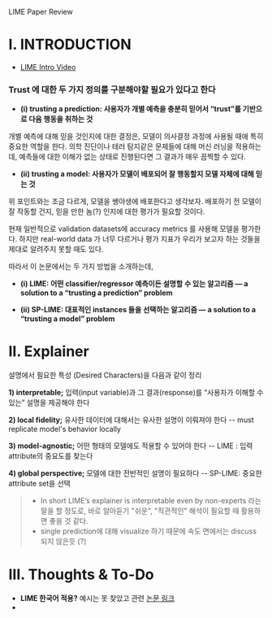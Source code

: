 
LIME Paper Review

# I. INTRODUCTION

-  [LIME Intro Video](https://youtu.be/hUnRCxnydCc)

### Trust 에 대한 두 가지 정의를 구분해야할 필요가 있다고 한다

- **(i) trusting a prediction: 사용자가 개별 예측을 충분히 믿어서 “trust”를 기반으로 다음 행동을 취하는 것**

개별 예측에 대해 믿을 것인지에 대한 결정은, 모델이 의사결정 과정에 사용될 때에 특히 중요한 역할을 한다. 의학 진단이나 테러 탐지같은 문제들에 대해 머신 러닝을 적용하는데, 예측들에 대한 이해가 없는 상태로 진행된다면 그 결과가 매우 끔찍할 수 있다.

  - **(ii) trusting a model: 사용자가 모델이 배포되어 잘 행동할지 모델 자체에 대해 믿는 것**

위 포인트와는 조금 다르게, 모델을 쌩야생에 배포한다고 생각보자. 배포하기 전 모델이 잘 작동할 건지, 믿을 만한 놈(?) 인지에 대한 평가가 필요할 것이다.

현재 일반적으로 validation datasets에 accuracy metrics 를 사용해 모델을 평가한다. 하지만 real-world data 가 너무 다르거나 평가 지표가 우리가 보고자 하는 것들을 제대로 알려주지 못할 때도 있다. 

따라서 이 논문에서는 두 가지 방법을 소개하는데, 

- **(i) LIME: 어떤 classifier/regressor 예측이든 설명할 수 있는 알고리즘 — a solution to a “trusting a prediction” problem**

- **(ii) SP-LIME: 대표적인 instances 들을 선택하는 알고리즘 — a solution to a “trusting a model” problem**


# II. Explainer

설명에서 필요한 특성 (Desired Characters)을 다음과 같이 정리

**1) interpretable;**  입력(input variable)과 그 결과(response)를 “사용자가 이해할 수 있는” 설명을 제공해야 한다

**2) local fidelity;**  유사한 데이터에 대해서는 유사한 설명이 이뤄져야 한다 -- must replicate model's behavior locally

**3) model-agnostic;**  어떤 형태의 모델에도 적용할 수 있어야 한다 -- LIME : 입력 attribute의 중요도를 찾는다

**4) global perspective;**  모델에 대한 전반적인 설명이 필요하다 -- SP-LIME: 중요한 attribute set을 선택


> - In short LIME’s explainer is interpretable even by non-experts 라는 말을 할 정도로, 바로 알아듣기 "쉬운", "직관적인" 해석이 필요할 때 활용하면 좋을 것 같다.
> - single prediction에 대해 visualize 하기 때문에 속도 면에서는 discuss 되지 않은듯 (?)






# III. Thoughts & To-Do

- **LIME 한국어 적용?** 예시는 못 찾았고 관련 [논문 링크](https://www.kci.go.kr/kciportal/ci/sereArticleSearch/ciSereArtiView.kci?sereArticleSearchBean.artiId=ART002787808)
- 
